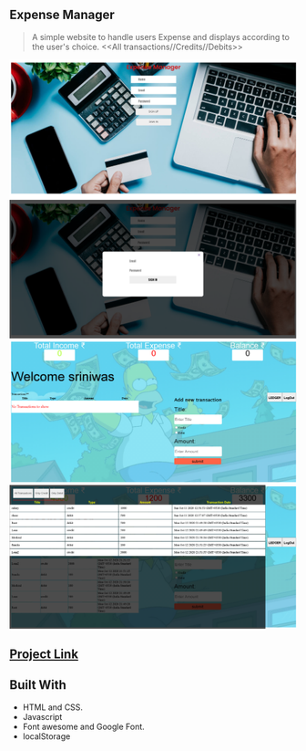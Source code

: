 ## Expense Manager

>A simple website to handle users Expense and displays according to the user's choice.
<<All transactions//Credits//Debits>>

![screenshot](./images/signup.png)
![screenshot](./images/signin.png)
![screenshot](./images/dashboard.png)
![screenshot](./images/ledger.png)


##  <a href="https://lsriniwas.github.io/module_3_collab/">Project Link</a>
 

## Built With

- HTML and CSS.
- Javascript
- Font awesome and Google Font.
- localStorage
